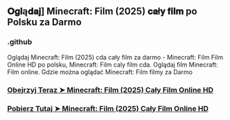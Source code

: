 ## 𝐎𝐠𝐥ą𝐝𝐚𝐣] Minecraft: Film (2025) 𝐜𝐚ł𝐲 𝐟𝐢𝐥𝐦 po Polsku za Darmo

### .github

Oglądaj Minecraft: Film (2025) cda cały film za darmo - Minecraft: Film Film Online HD po polsku, Minecraft: Film caly film cda. Oglądaj film Minecraft: Film online. Gdzie można oglądać Minecraft: Film filmy za Darmo

### [Obejrzyj Teraz ➤ Minecraft: Film (2025) Cały Film Online HD](https://watching4khdmovies.blogspot.com/2025/04/minecraft.html)

### [Pobierz Tutaj ➤ Minecraft: Film (2025) Cały Film Online HD](https://watching4khdmovies.blogspot.com/2025/04/minecraft.html)
